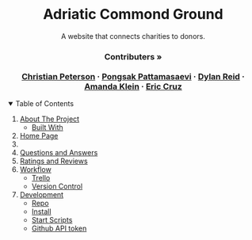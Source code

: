 <br />
<p align="center">
  <h1 align="center">Adriatic Commond Ground</h1>

  <p align="center">
    A website that connects charities to donors.
    <br />
    <h3 align="center">
     <strong>Contributers »</strong>
    <br />
    <br />
    <a href="https://github.com/ChrisRPeterson">Christian Peterson</a>
    ·
    <a href="https://github.com/ppattamasaevi">Pongsak Pattamasaevi</a>
    ·
    <a href="https://github.com/dylanreid7">Dylan Reid</a>
    ·
    <a href="https://github.com/amandaklein1">Amanda Klein</a>
    ·
    <a href="https://github.com/ecruz4">Eric Cruz</a>
     </h3>
  </p>
</p>

<!-- TABLE OF CONTENTS -->
<details open="open">
  <summary>Table of Contents</summary>
  <ol>
    <li>
      <a href="#about">About The Project</a>
      <ul>
        <li><a href="#stack">Built With</a></li>
      </ul>
    </li>
    <li><a href="#product-overview---christian-peterson">Home Page</a></li>
    <li><a href="#related-products-and-outfit-lists---amanda-davitt">  </a></li>
    <li><a href="#questions-and-answers---dylan-reid">Questions and Answers</a></li>
    <li><a href="#ratings-and-reviews---julia-thea-boyadjan">Ratings and Reviews</a></li>
    <li>
     <a href="#workflow">Workflow</a>
     <ul>
      <li><a href="#trello">Trello</a></li>
      <li><a href="#version-control">Version Control</a></li>
     </ul>
    </li>
    <li>
     <a href="#development">Development</a>
     <ul>
      <li><a href="#repo">Repo</a></li>
      <li><a href="#install">Install</a></li>
      <li><a href="#start-scripts">Start Scripts</a></li>
      <li><a href="#github-api-token">Github API token</a></li>
     </ul>
    </li>
  </ol>
</details>